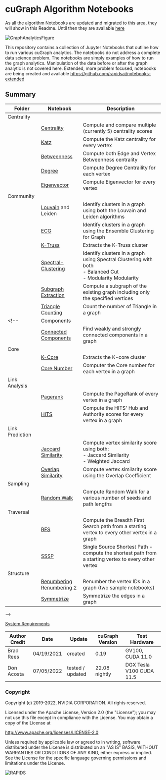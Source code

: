 # cuGraph Algorithm Notebooks

As all the algorithm Notebooks are updated and migrated to this area, they will show in this Readme. Until then they are available [here](../README.md)

![GraphAnalyticsFigure](../img/GraphAnalyticsFigure.jpg)

This repository contains a collection of Jupyter Notebooks that outline how to run various cuGraph analytics.   The notebooks do not address a complete data science problem.  The notebooks are simply examples of how to run the graph analytics.  Manipulation of the data before or after the graph analytic is not covered here.   Extended, more problem focused, notebooks are being created and available https://github.com/rapidsai/notebooks-extended

## Summary

| Folder          | Notebook                                                     | Description                                                  |
| --------------- | ------------------------------------------------------------ | ------------------------------------------------------------ |
| Centrality      |                                                              |                                                              |
|                 | [Centrality](centrality/Centrality.ipynb)                    | Compute and compare multiple (currently 5) centrality scores |
|                 | [Katz](centrality/Katz.ipynb)                                | Compute the Katz centrality for every vertex                 |
|                 | [Betweenness](centrality/Betweenness.ipynb)                  | Compute both Edge and Vertex Betweenness centrality          |
|                 | [Degree](centrality/Degree.ipynb)                            | Compute Degree Centraility for each vertex                   |
|                 | [Eigenvector](centrality/Eigenvector.ipynb)                  | Compute Eigenvector for every vertex                         |
| Community       |                                                              |                                                              |
|                 | [Louvain](community/Louvain.ipynb) and Leiden                          | Identify clusters in a graph using both the Louvain and Leiden algorithms     |
|                 | [ECG](community/ECG.ipynb)                                   | Identify clusters in a graph using the Ensemble Clustering for Graph |
|                 | [K-Truss](community/ktruss.ipynb)                                | Extracts the K-Truss cluster                                 |
|                 | [Spectral-Clustering](community/Spectral-Clustering.ipynb)   | Identify clusters in a  graph using Spectral Clustering with both<br> - Balanced Cut<br> - Modularity Modularity |
|                 | [Subgraph Extraction](community/Subgraph-Extraction.ipynb)   | Compute a subgraph of the existing graph including only the specified vertices |
|                 | [Triangle Counting](community/Triangle-Counting.ipynb)       | Count the number of Triangle in a graph                      |
<!--| Components      |                                                              |                                                              |
|                 | [Connected Components](components/ConnectedComponents.ipynb) | Find weakly and strongly connected components in a graph     |
| Core            |                                                              |                                                              |
|                 | [K-Core](cores/kcore.ipynb)                                  | Extracts the K-core cluster                                  |
|                 | [Core Number](cores/core-number.ipynb)                       | Computer the Core number for each vertex in a graph          |
| Link Analysis   |                                                              |                                                              |
|                 | [Pagerank](link_analysis/Pagerank.ipynb)                     | Compute the PageRank of every vertex in a graph              |
|                 | [HITS](link_analysis/HITS.ipynb)                             | Compute the HITS' Hub and Authority scores for every vertex in a graph              |
| Link Prediction |                                                              |                                                              |
|                 | [Jaccard Similarity](link_prediction/Jaccard-Similarity.ipynb) | Compute vertex similarity score using both:<br />- Jaccard Similarity<br />- Weighted Jaccard |
|                 | [Overlap Similarity](link_prediction/Overlap-Similarity.ipynb) | Compute vertex similarity score using the Overlap Coefficient |
| Sampling        |
|                 | [Random Walk](sampling/RandomWalk.ipynb)                     | Compute Random Walk for a various number of seeds and path lengths |
| Traversal       |                                                              |                                                              |
|                 | [BFS](traversal/BFS.ipynb)                                   | Compute the Breadth First Search path from a starting vertex to every other vertex in a graph |
|                 | [SSSP](traversal/SSSP.ipynb)                                 | Single Source Shortest Path  - compute the shortest path from a starting vertex to every other vertex |
| Structure       |                                                              |                                                              |
|                 | [Renumbering](structure/Renumber.ipynb) <br> [Renumbering 2](structure/Renumber-2.ipynb) | Renumber the vertex IDs in a graph (two sample notebooks)    |
|                 | [Symmetrize](structure/Symmetrize.ipynb)                     | Symmetrize the edges in a graph                              |
 -->

[System Requirements](../README.md#requirements)

| Author Credit |    Date    |  Update          | cuGraph Version |  Test Hardware |
| --------------|------------|------------------|-----------------|----------------|
| Brad Rees     | 04/19/2021 | created          | 0.19            | GV100, CUDA 11.0
| Don Acosta    | 07/05/2022 | tested / updated | 22.08 nightly   | DGX Tesla V100 CUDA 11.5

### Copyright

Copyright (c) 2019-2022, NVIDIA CORPORATION.  All rights reserved.

Licensed under the Apache License, Version 2.0 (the "License");  you may not use this file except in compliance with the License.  You may obtain a copy of the License at

http://www.apache.org/licenses/LICENSE-2.0 

Unless required by applicable law or agreed to in writing, software distributed under the License is distributed on an "AS IS" BASIS, WITHOUT WARRANTIES OR CONDITIONS OF ANY KIND, either express or implied.  See the License for the specific language governing permissions and limitations under the License.





![RAPIDS](img/rapids_logo.png)
